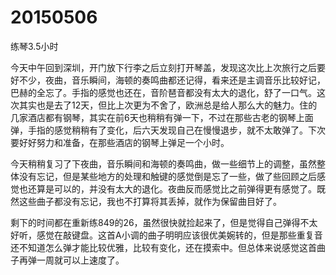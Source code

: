 # 20150506

练琴3.5小时

今天中午回到深圳，开门放下行李之后立刻打开琴盖，发现这次比上次旅行之后要好不少，夜曲，音乐瞬间，海顿的奏鸣曲都还记得，看来还是主调音乐比较好记，巴赫的全忘了。手指的感觉也还在，音阶琶音都没有太大的退化，舒了一口气。这次其实也是去了12天，但比上次更为不舍了，欧洲总是给人那么大的魅力。住的几家酒店都有钢琴，其实在前6天也稍稍有弹一下，不过在那些古老的钢琴上面弹，手指的感觉稍稍有了变化，后六天发现自己在慢慢退步，就不太敢弹了。下次要好好努力和准备，在那些酒店的钢琴上弹足一个小时。

今天稍稍复习了下夜曲，音乐瞬间和海顿的奏鸣曲，做一些细节上的调整，虽然整体没有忘记，但是某些地方的处理和触键的感觉倒是忘了一些，做了些回顾之后感觉也还算是可以的，并没有太大的退化。夜曲反而感觉比之前弹得更有感觉了。既然这些曲子都没有忘记，我也不打算将其丢掉，就作为保留曲目好了。

剩下的时间都在重新练849的26，虽然很快就捡起来了，但是觉得自己弹得不太好听，感觉在敲键盘。这首A小调的曲子明明应该很优美婉转的，但是那些重复音还不知道怎么弹才能比较优雅，比较有变化，还在摸索中。但总体来说感觉这首曲子再弹一周就可以上速度了。
